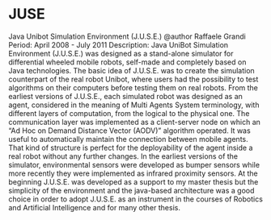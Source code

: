 # JUSE
Java Unibot Simulation Environment (J.U.S.E.)
@author Raffaele Grandi
Period: April 2008 - July 2011
Description: Java UniBot Simulation Environment (J.U.S.E.) was designed as a stand-alone simulator for differential wheeled mobile robots, self-made and completely based on Java technologies. The basic idea of J.U.S.E. was to create the simulation counterpart of the real robot Unibot, where users had the possibility to test algorithms on their computers before testing them on real robots. From the earliest versions of J.U.S.E., each simulated robot was designed as an agent, considered in the meaning of Multi Agents System terminology, with different layers of computation, from the logical to the physical one. The communication layer was implemented as a client-server node on which an “Ad Hoc on Demand Distance Vector (AODV)” algorithm operated. It was useful to automatically maintain the connection between mobile agents. That kind of structure is perfect for the deployability of the agent inside a real robot without any further changes. In the earliest versions of the simulator, environmental sensors were developed as bumper sensors while more recently they were implemented as infrared proximity
sensors. At the beginning J.U.S.E. was developed as a support to my master thesis but the simplicity of the environment and the java-based architecture was a good choice in order to adopt J.U.S.E. as an instrument in the courses of Robotics and Artificial
Intelligence and for many other thesis.
